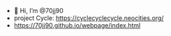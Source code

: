 - 👋 Hi, I’m @70jj90
- project Cycle: https://cyclecyclecycle.neocities.org/
- https://70jj90.github.io/webpage/index.html

<!---
70jj90/70jj90 is a ✨ special ✨ repository because its `README.md` (this file) appears on your GitHub profile.
You can click the Preview link to take a look at your changes.
--->
